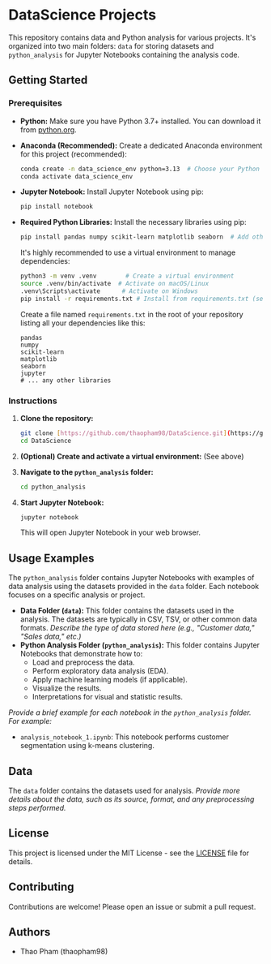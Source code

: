 # DataScience Projects

This repository contains data and Python analysis for various projects. It's organized into two main folders: `data` for storing datasets and `python_analysis` for Jupyter Notebooks containing the analysis code.

## Getting Started

### Prerequisites

*   **Python:** Make sure you have Python 3.7+ installed. You can download it from [python.org](https://www.python.org/).
*   **Anaconda (Recommended):**  Create a dedicated Anaconda environment for this project (recommended):

    ```bash
    conda create -n data_science_env python=3.13  # Choose your Python version
    conda activate data_science_env
    ```
*   **Jupyter Notebook:** Install Jupyter Notebook using pip:

    ```bash
    pip install notebook
    ```

*   **Required Python Libraries:** Install the necessary libraries using pip:

    ```bash
    pip install pandas numpy scikit-learn matplotlib seaborn  # Add other libraries as needed
    ```

    It's highly recommended to use a virtual environment to manage dependencies:

    ```bash
    python3 -m venv .venv        # Create a virtual environment
    source .venv/bin/activate  # Activate on macOS/Linux
    .venv\Scripts\activate      # Activate on Windows
    pip install -r requirements.txt # Install from requirements.txt (see below)
    ```

    Create a file named `requirements.txt` in the root of your repository listing all your dependencies like this:

    ```
    pandas
    numpy
    scikit-learn
    matplotlib
    seaborn
    jupyter
    # ... any other libraries
    ```

### Instructions

1.  **Clone the repository:**

    ```bash
    git clone [https://github.com/thaopham98/DataScience.git](https://github.com/thaopham98/DataScience.git)
    cd DataScience
    ```

2.  **(Optional) Create and activate a virtual environment:** (See above)

3.  **Navigate to the `python_analysis` folder:**

    ```bash
    cd python_analysis
    ```

4.  **Start Jupyter Notebook:**

    ```bash
    jupyter notebook
    ```

    This will open Jupyter Notebook in your web browser.

## Usage Examples

The `python_analysis` folder contains Jupyter Notebooks with examples of data analysis using the datasets provided in the `data` folder. Each notebook focuses on a specific analysis or project.

*   **Data Folder (`data`):** This folder contains the datasets used in the analysis. The datasets are typically in CSV, TSV, or other common data formats. *Describe the type of data stored here (e.g., "Customer data," "Sales data," etc.)*
*   **Python Analysis Folder (`python_analysis`):** This folder contains Jupyter Notebooks that demonstrate how to:
    *   Load and preprocess the data.
    *   Perform exploratory data analysis (EDA).
    *   Apply machine learning models (if applicable).
    *   Visualize the results.
    *   Interpretations for visual and statistic results.
    
*Provide a brief example for each notebook in the `python_analysis` folder. For example:*

*   `analysis_notebook_1.ipynb`: This notebook performs customer segmentation using k-means clustering.

## Data

The `data` folder contains the datasets used for analysis. *Provide more details about the data, such as its source, format, and any preprocessing steps performed.*

## License

This project is licensed under the MIT License - see the [LICENSE](LICENSE) file for details.

## Contributing

Contributions are welcome! Please open an issue or submit a pull request.

## Authors

*   Thao Pham (thaopham98)

